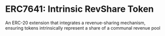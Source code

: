 # ERC7641: Intrinsic RevShare Token

An ERC-20 extension that integrates a revenue-sharing mechanism, ensuring tokens intrinsically represent a share of a communal revenue pool
